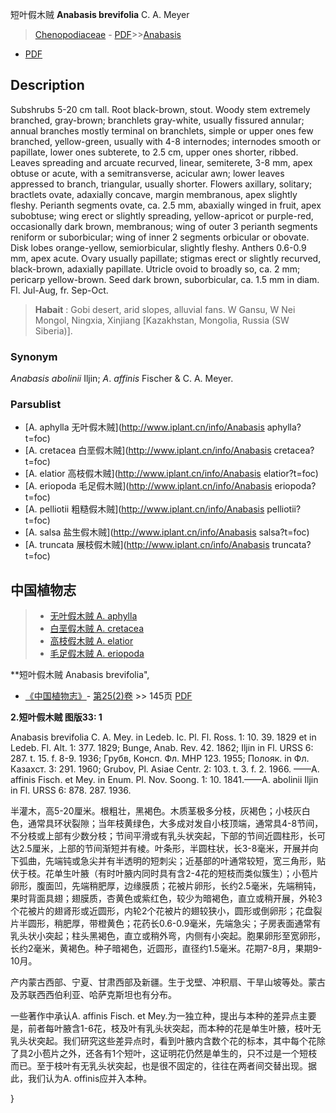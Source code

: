 短叶假木贼 **Anabasis brevifolia** C. A. Meyer

> [Chenopodiaceae](http://www.iplant.cn/info/Chenopodiaceae?t=foc) - [PDF](http://www.iplant.cn/foc/pdf/Chenopodiaceae.pdf)>>[Anabasis](http://www.iplant.cn/info/Anabasis?t=foc)
 - [PDF](http://www.iplant.cn/foc/pdf/Anabasis.pdf)

## Description

Subshrubs 5-20 cm tall. Root black-brown, stout. Woody stem extremely branched, gray-brown; branchlets gray-white, usually fissured annular; annual branches mostly terminal on branchlets, simple or upper ones few branched, yellow-green, usually with 4-8 internodes; internodes smooth or papillate, lower ones subterete, to 2.5 cm, upper ones shorter, ribbed. Leaves spreading and arcuate recurved, linear, semiterete, 3-8 mm, apex obtuse or acute, with a semitransverse, acicular awn; lower leaves appressed to branch, triangular, usually shorter. Flowers axillary, solitary; bractlets ovate, adaxially concave, margin membranous, apex slightly fleshy. Perianth segments ovate, ca. 2.5 mm, abaxially winged in fruit, apex subobtuse; wing erect or slightly spreading, yellow-apricot or purple-red, occasionally dark brown, membranous; wing of outer 3 perianth segments reniform or suborbicular; wing of inner 2 segments orbicular or obovate. Disk lobes orange-yellow, semiorbicular, slightly fleshy. Anthers 0.6-0.9 mm, apex acute. Ovary usually papillate; stigmas erect or slightly recurved, black-brown, adaxially papillate. Utricle ovoid to broadly so, ca. 2 mm; pericarp yellow-brown. Seed dark brown, suborbicular, ca. 1.5 mm in diam. Fl. Jul-Aug, fr. Sep-Oct.


> **Habait** : 
> Gobi desert, arid slopes, alluvial fans. W Gansu, W Nei Mongol, Ningxia, Xinjiang [Kazakhstan, Mongolia, Russia (SW Siberia)].

### Synonym
*Anabasis* *abolinii* Iljin; *A*. *affinis* Fischer & C. A. Meyer.



### Parsublist

* [A.  aphylla  无叶假木贼](http://www.iplant.cn/info/Anabasis aphylla?t=foc)
* [A.  cretacea  白垩假木贼](http://www.iplant.cn/info/Anabasis cretacea?t=foc)
* [A.  elatior  高枝假木贼](http://www.iplant.cn/info/Anabasis elatior?t=foc)
* [A.  eriopoda  毛足假木贼](http://www.iplant.cn/info/Anabasis eriopoda?t=foc)
* [A.  pelliotii  粗糙假木贼](http://www.iplant.cn/info/Anabasis pelliotii?t=foc)
* [A.  salsa  盐生假木贼](http://www.iplant.cn/info/Anabasis salsa?t=foc)
* [A.  truncata  展枝假木贼](http://www.iplant.cn/info/Anabasis truncata?t=foc)


## 中国植物志

> * [无叶假木贼  A.  aphylla](Anabasis-aphylla-无叶假木贼.md)
> * [白垩假木贼  A.  cretacea](Anabasis-cretacea-白垩假木贼.md)
> * [高枝假木贼  A.  elatior](Anabasis-elatior-高枝假木贼.md)
> * [毛足假木贼  A.  eriopoda](Anabasis-eriopoda-毛足假木贼.md)


**短叶假木贼 Anabasis brevifolia",



* [《中国植物志》](http://www.iplant.cn/frps)- [第25(2)卷](http://www.iplant.cn/frps/vol/25(2)) >> 145页 [PDF](http://www.iplant.cn/frps/pdf/25(2)/145a.pdf)


**2.短叶假木贼 图版33: 1**

Anabasis brevifolia C. A. Mey. in Ledeb. Ic. Pl. Fl. Ross. 1: 10. 39. 1829 et in Ledeb. Fl. Alt. 1: 377. 1829; Bunge, Anab. Rev. 42. 1862; Iljin in Fl. URSS 6: 287. t. 15. f. 8-9. 1936; Грубв, Консп. Фл. МНР 123. 1955; Полояк. in Фл. Казахст. 3: 291. 1960; Grubov, Pl. Asiae Centr. 2: 103. t. 3. f. 2. 1966. ——A. affinis Fisch. et Mey. in Enum. Pl. Nov. Soong. 1: 10. 1841.——A. abolinii Iljin in Fl. URSS 6: 878. 287. 1936.

半灌木，高5-20厘米。根粗壮，黑褐色。木质茎极多分枝，灰褐色；小枝灰白色，通常具环状裂隙；当年枝黄绿色，大多成对发自小枝顶端，通常具4-8节间，不分枝或上部有少数分枝；节间平滑或有乳头状突起，下部的节间近圆柱形，长可达2.5厘米，上部的节间渐短并有棱。叶条形，半圆柱状，长3-8毫米，开展并向下弧曲，先端钝或急尖并有半透明的短刺尖；近基部的叶通常较短，宽三角形，贴伏于枝。花单生叶腋（有时叶腋内同时具有含2-4花的短枝而类似簇生）；小苞片卵形，腹面凹，先端稍肥厚，边缘膜质；花被片卵形，长约2.5毫米，先端稍钝，果时背面具翅；翅膜质，杏黄色或紫红色，较少为暗褐色，直立或稍开展，外轮3个花被片的翅肾形或近圆形，内轮2个花被片的翅较狭小，圆形或倒卵形；花盘裂片半圆形，稍肥厚，带橙黄色；花药长0.6-0.9毫米，先端急尖；子房表面通常有乳头状小突起；柱头黑褐色，直立或稍外弯，内侧有小突起。胞果卵形至宽卵形，长约2毫米，黄褐色。种子暗褐色，近圆形，直径约1.5毫米。花期7-8月，果期9-10月。

产内蒙古西部、宁夏、甘肃西部及新疆。生于戈壁、冲积扇、干旱山坡等处。蒙古及苏联西西伯利亚、哈萨克斯坦也有分布。

一些著作中承认A. affinis Fisch. et Mey.为一独立种，提出与本种的差异点主要是，前者每叶腋含1-6花，枝及叶有乳头状突起，而本种的花是单生叶腋，枝叶无乳头状突起。我们研究这些差异点时，看到叶腋内含数个花的标本，其中每个花除了具2小苞片之外，还各有1个短叶，这证明花仍然是单生的，只不过是一个短枝而已。至于枝叶有无乳头状突起，也是很不固定的，往往在两者间交替出现。据此，我们认为A. offinis应并入本种。



}
